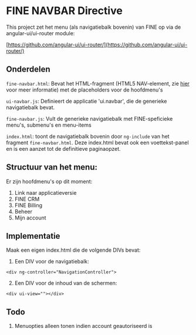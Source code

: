 # FINE NAVBAR Directive

This project zet het menu (als navigatiebalk bovenin) van FINE op via de angular-ui/ui-router module:

[https://github.com/angular-ui/ui-router/](https://github.com/angular-ui/ui-router/)

## Onderdelen

```fine-navbar.html```: Bevat het HTML-fragment (HTML5 NAV-element, zie [hier](http://www.w3schools.com/tags/tag_nav.asp) 
voor meer informatie) met de placeholders voor de hoofdmenu's 

```ui-navbar.js```: Definieert de applicatie 'ui.navbar', die de generieke navigatiebalk bevat.

```fine-navbar.js```: Vult de generieke navigatiebalk met FINE-speficieke menu's, submenu's en menu-items

```index.html```: toont de navigatiebalk bovenin door ```ng-include``` van het fragment ```fine-navbar.html```. Deze index.html 
bevat ook een voettekst-panel en is een aanzet tot de definitieve paginaopzet.

 
## Structuur van het menu:
Er zijn hoofdmenu's op dit moment:
1. Link naar applicatieversie
2. FINE CRM
3. FINE Billing
4. Beheer
5. Mijn account



## Implementatie
Maak een eigen index.html die de volgende DIVs bevat:

1. Een DIV voor de navigatiebalk:

```
<div ng-controller="NavigationController">
```

2. Een DIV voor de inhoud van de schermen:

```
<div ui-view=""></div>
```

## Todo
1. Menuopties alleen tonen indien account geautoriseerd is 

